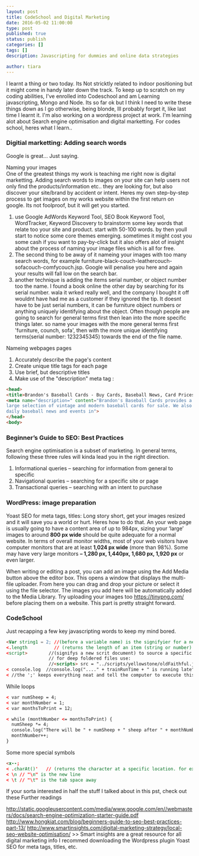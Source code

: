 ```yaml
---
layout: post
title: CodeSchool and Digital Marketing 
date: 2016-05-02 11:00:00
type: post
published: true
status: publish
categories: []
tags: []
description: Javascripting for dummies and online data strategies

author: tiara
---
```


I learnt a thing or two today. Its Not stricktly related to indoor positioning but it might come in handy later down the track. To keep up to scratch on my coding abilities, I've enrolled into Codeschool and am Learning javascripting, Mongo and Node. Its so far ok but I think I need to write these things down as I go otherwise, being blonde, Ill probably forget it, like last time I learnt it.
I'm also working on a  wordpress project at work. I'm learning alot about Search engine optimisation and digital marketting. 
For codes school, heres what I learn..

### Digitial marketting: Adding search words

Google is great... Just saying.

Naming your images  
One of the greatest things my work is teaching me right now is digital marketting. Adding search words to images on your site can help users not only find the products/information etc.. they are looking for, but also discover your site/brand by accident or intent.
Heres my own step-by-step process to get images on my works website within the first return on google. Its not foolproof, but it will get you started. 
1. use Google AdWords Keyword Tool, SEO Book Keyword Tool, WordTracker, Keyword Discovery to brainstorm some key words that relate too your site and product. start with 50-100 words. by then youll start to notice some core themes emerging. 
sometimes it might cost you some cash if you want to pay-by-click but it also offers alot of insight about the process of naming your image files which is all for free. 
2. The second thing to be away of it nameing your images with too many search words, for example furniture-black-couch-leathercouch-sofacouch-comfycouch.jsp. Google will penalise you here and again your results will fall low on the search bar. 
3. another technique is adding the items serial number, or object number too the name. I found a book online the other day by searching for its serial number. wala it wrked really well, and the company I bought it off wouldnt have had me as a customer if they ignored the tip. It doesnt have to be just serial numbers, it can be furniture object numbers or anything uniquely identifying about the object. Often though people are going to search for general terms first then lean into the more specific things later. so name your images with the more general terms first 'furniture, counch, sofa', then with the more unique identifying terms(serial number: 1232345345) towards the end of the file name. 

Nameing webpages pages
1. Accurately describe the page's content
2. Create unique title tags for each page
3. Use brief, but descriptive titles
4. Make use of the "description" meta tag :

```html
<head>
<title>Brandon's Baseball Cards - Buy Cards, Baseball News, Card Prices</title>
<meta name="description=" content="Brandon's Baseball Cards provides a
large selection of vintage and modern baseball cards for sale. We also offer
daily baseball news and events in">
</head>
<body>
```
 
### Beginner’s Guide to SEO: Best Practices

Search engine optimisation is a subset of marketing. In general terms, following these three rules will kinda lead you in the right direction. 

1. Informational queries – searching for information from general to specific
2. Navigational queries – searching for a specific site or page
3. Transactional queries – searching with an intent to purchase
 
### WordPress: image preparation 

Yoast SEO for meta tags, titles: Long story short, get your images resized and it will save you a world or hurt. Heres how to do that. An your web page is usually going to have a content area of up to 984px, sizing your ‘large’ images to around **800 px wide** should be quite adequate for a normal website. In terms of overall monitor widths, most of your web visitors have computer monitors that are at least **1,024 px wide** (more than 98%). Some may have very large monitors **– 1,280 px, 1,440px, 1,680 px, 1,920 px** or even larger.

When writing or editing a post, you can add an image using the Add Media button above the editor box. This opens a window that displays the multi-file uploader. From here you can drag and drop your picture or select it using the file selector.
The images you add here will be automatically added to the Media Library. Try uploading your images too https://tinypng.com/ 
before placing them on a website. This part is pretty straight forward. 

### CodeSchool

Just recapping a few key javascripting words to keep my mind bored.

```html
<Var string1 = 2; //(before a variable name) is the signifyier for a new variable
<.length          // (returns the length of an item (string or number)
<script>        //(signifys a new scrit document) to source a specific code in a file, its <scripts> src = "trains.js"></script>
                // for deep foldered files use: 
                //<scripts> src = "../scripts/yellowstone/oldFaithful.js"></scripts> 
< console.log  //console.log("...." + trainRunTime + " is running late");
< //the ';' keeps everything neat and tell the computer to execute this one thing, use the console.log to print it when your done. 
```

While loops

```html
< var numSheep = 4;
< var monthNumber = 1;
< var monthsToPrint = 12;

< while (monthNumber <= monthsToPrint) {
  numSheep *= 4;
  console.log("There will be " + numSheep + " sheep after " + monthNumber + " month(s)!");
  monthNumber++;
}
```

Some more special symbols
```html
<x--;
< .charAt()'   // (returns the character at a specific location. for example antidistablishmentarianism.charAt(11) will return 'i'
< \n // "\n" is the new line
< \t // "\t" is the tab space away
```
If your sorta interested in half the stuff I talked about in this pst, check out these Further readings 

http://static.googleusercontent.com/media/www.google.com/en//webmasters/docs/search-engine-optimization-starter-guide.pdf
http://www.hongkiat.com/blog/beginners-guide-to-seo-best-practices-part-13/
http://www.smartinsights.com/digital-marketing-strategy/local-seo-website-optimisation/ >> Smart insights are a great resource for all digital marketing info
I recommed downloading the Wordpress plugin Yoast SEO for meta tags, titles, etc.

